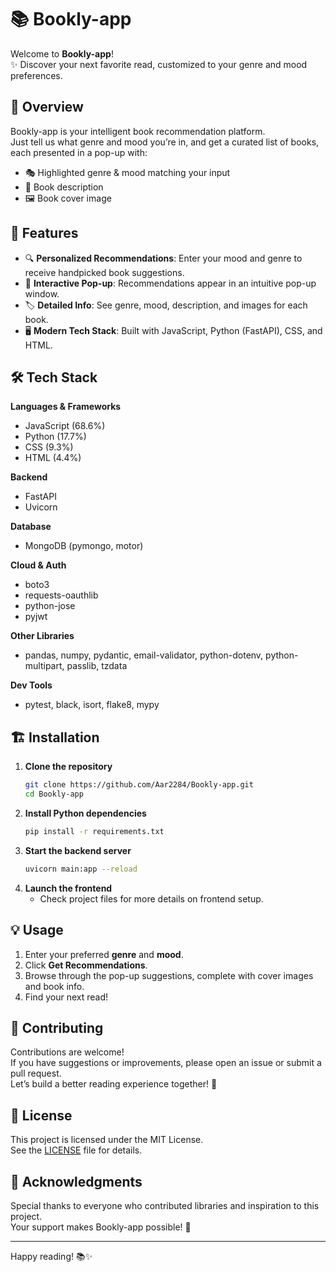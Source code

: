# 📚 Bookly-app

Welcome to **Bookly-app**!  
✨ Discover your next favorite read, customized to your genre and mood preferences.

## 🚀 Overview

Bookly-app is your intelligent book recommendation platform.  
Just tell us what genre and mood you’re in, and get a curated list of books, each presented in a pop-up with:

- 🎭 Highlighted genre & mood matching your input
- 📖 Book description
- 🖼️ Book cover image

## 🧩 Features

- 🔍 **Personalized Recommendations**: Enter your mood and genre to receive handpicked book suggestions.
- 💬 **Interactive Pop-up**: Recommendations appear in an intuitive pop-up window.
- 🏷️ **Detailed Info**: See genre, mood, description, and images for each book.
- 🖥️ **Modern Tech Stack**: Built with JavaScript, Python (FastAPI), CSS, and HTML.

## 🛠️ Tech Stack

**Languages & Frameworks**
- JavaScript (68.6%)
- Python (17.7%)
- CSS (9.3%)
- HTML (4.4%)

**Backend**
- FastAPI
- Uvicorn

**Database**
- MongoDB (pymongo, motor)

**Cloud & Auth**
- boto3
- requests-oauthlib
- python-jose
- pyjwt

**Other Libraries**
- pandas, numpy, pydantic, email-validator, python-dotenv, python-multipart, passlib, tzdata

**Dev Tools**
- pytest, black, isort, flake8, mypy

## 🏗️ Installation

1. **Clone the repository**
    ```bash
    git clone https://github.com/Aar2284/Bookly-app.git
    cd Bookly-app
    ```
2. **Install Python dependencies**
    ```bash
    pip install -r requirements.txt
    ```
3. **Start the backend server**
    ```bash
    uvicorn main:app --reload
    ```
4. **Launch the frontend**
    - Check project files for more details on frontend setup.

## 💡 Usage

1. Enter your preferred **genre** and **mood**.
2. Click **Get Recommendations**.
3. Browse through the pop-up suggestions, complete with cover images and book info.
4. Find your next read!

## 🤝 Contributing

Contributions are welcome!  
If you have suggestions or improvements, please open an issue or submit a pull request.  
Let’s build a better reading experience together! 🚀

## 📄 License

This project is licensed under the MIT License.  
See the [LICENSE](LICENSE) file for details.

## 🙏 Acknowledgments

Special thanks to everyone who contributed libraries and inspiration to this project.  
Your support makes Bookly-app possible! 🌟

---

Happy reading! 📚✨
